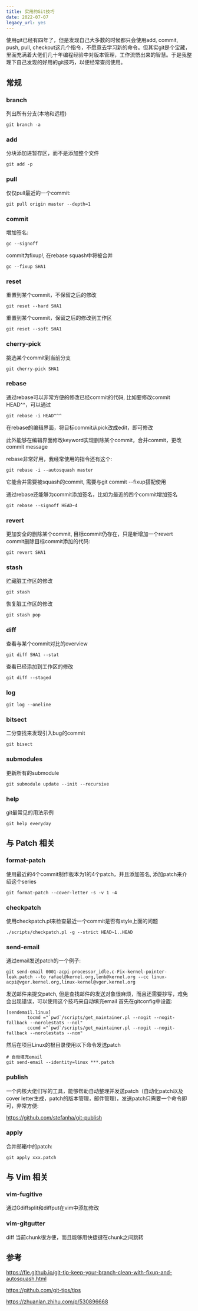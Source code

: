```yaml
---
title: 实用的Git技巧
date: 2022-07-07
legacy_url: yes
---
```


使用git已经有四年了，但是发现自己大多数的时候都只会使用add, commit, push, pull, checkout这几个指令，不愿意去学习新的命令。但其实git是个宝藏，里面充满着大佬们几十年编程经验中对版本管理，工作流悟出来的智慧。于是我整理下自己发现的好用的git技巧，以便经常查阅使用。

## 常规

### branch

列出所有分支(本地和远程)

```
git branch -a
```

### add

分块添加进暂存区，而不是添加整个文件

```
git add -p
```

### pull

仅仅pull最近的一个commit:
```
git pull origin master --depth=1
```

### commit

增加签名:

```
gc --signoff
```

commit为fixup!, 在rebase squash中将被合并

```
gc --fixup SHA1
```

### reset

重置到某个commit，不保留之后的修改
```
git reset --hard SHA1
```

重置到某个commit，保留之后的修改到工作区
```
git reset --soft SHA1
```

### cherry-pick

挑选某个commit到当前分支

```
git cherry-pick SHA1
```

### rebase

通过rebase可以非常方便的修改已经commit的代码, 比如要修改commit HEAD^^，可以通过

```
git rebase -i HEAD^^^
```
在rebase的编辑界面，将目标commit从pick改成edit，即可修改

此外能够在编辑界面修改keyword实现删除某个commit，合并commit，更改commit message

rebase非常好用，我经常使用的指令还有这个:
```
git rebase -i --autosquash master
```
它能合并需要被squash的commit, 需要与git commit --fixup搭配使用

通过rebase还能够为commit添加签名，比如为最近的四个commit增加签名
```
git rebase --signoff HEAD~4
```

### revert

更加安全的删除某个commit, 目标commit仍存在，只是新增加一个revert commit删除目标commit添加的代码:

```
git revert SHA1
```

### stash

贮藏脏工作区的修改

```
git stash
```

恢复脏工作区的修改

```
git stash pop
```

### diff

查看与某个commit对比的overview
```
git diff SHA1 --stat
```

查看已经添加到工作区的修改
```
git diff --staged
```

### log

```
git log --oneline
```

### bitsect

二分查找来发现引入bug的commit
```
git bisect
```

### submodules

更新所有的submodule

```
git submodule update --init --recursive
```

### help

git最常见的用法示例
```
git help everyday
```

## 与 Patch 相关 

### format-patch

使用最近的4个commit制作版本为1的4个patch，并且添加签名, 添加patch来介绍这个series
```
git format-patch --cover-letter -s -v 1 -4
```

### checkpatch

使用checkpatch.pl来检查最近一个commit是否有style上面的问题
```
./scripts/checkpatch.pl -g --strict HEAD~1..HEAD
```

### send-email

通过email发送patch的一个例子:
```
git send-email 0001-acpi-processor_idle.c-Fix-kernel-pointer-leak.patch --to rafael@kernel.org,lenb@kernel.org --cc linux-acpi@vger.kernel.org,linux-kernel@vger.kernel.org
```

发送邮件来提交patch, 但是查找邮件的发送对象很麻烦，而且还需要抄写，难免会出现错误，可以使用这个技巧来自动填充email
首先在gitconfig中设置:
```
[sendemail.linux]
        tocmd ="`pwd`/scripts/get_maintainer.pl --nogit --nogit-fallback --norolestats --nol"
        cccmd ="`pwd`/scripts/get_maintainer.pl --nogit --nogit-fallback --norolestats --nom"
```

然后在项目Linux的根目录使用以下命令发送patch
```
# 自动填充email
git send-email --identity=linux ***.patch
```

### publish

一个内核大佬们写的工具，能够帮助自动整理并发送patch（自动化patch以及cover letter生成，patch的版本管理，邮件管理)，发送patch只需要一个命令即可，非常方便:

https://github.com/stefanha/git-publish

### apply

合并邮箱中的patch:

```
git apply xxx.patch
```

## 与 Vim 相关

### vim-fugitive

通过Gdiffsplit和diffput在vim中添加修改

### vim-gitgutter

diff 当前chunk很方便，而且能够用快捷键在chunk之间跳转

## 参考

https://fle.github.io/git-tip-keep-your-branch-clean-with-fixup-and-autosquash.html

https://github.com/git-tips/tips

https://zhuanlan.zhihu.com/p/530896668
